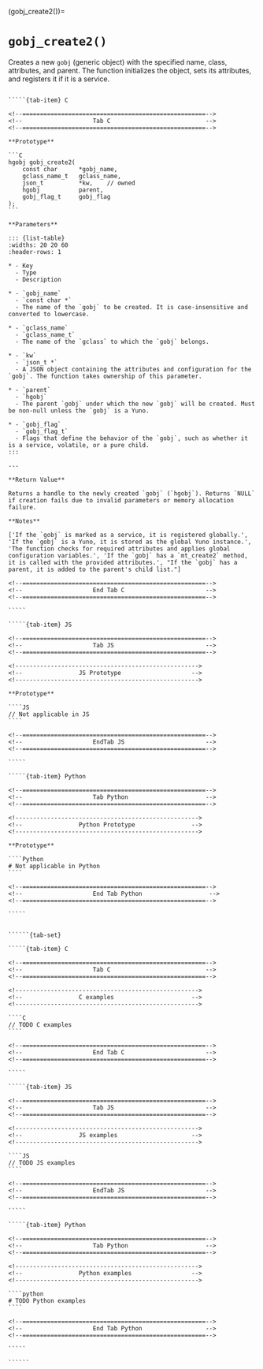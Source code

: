 <!-- ============================================================== -->
(gobj_create2())=
# `gobj_create2()`
<!-- ============================================================== -->

Creates a new `gobj` (generic object) with the specified name, class, attributes, and parent. The function initializes the object, sets its attributes, and registers it if it is a service.

<!------------------------------------------------------------>
<!--                    Prototypes                          -->
<!------------------------------------------------------------>

``````{tab-set}

`````{tab-item} C

<!--====================================================-->
<!--                    Tab C                           -->
<!--====================================================-->

**Prototype**

```C
hgobj gobj_create2(
    const char      *gobj_name,
    gclass_name_t   gclass_name,
    json_t          *kw,    // owned
    hgobj           parent,
    gobj_flag_t     gobj_flag
);
```

**Parameters**

::: {list-table}
:widths: 20 20 60
:header-rows: 1

* - Key
  - Type
  - Description

* - `gobj_name`
  - `const char *`
  - The name of the `gobj` to be created. It is case-insensitive and converted to lowercase.

* - `gclass_name`
  - `gclass_name_t`
  - The name of the `gclass` to which the `gobj` belongs.

* - `kw`
  - `json_t *`
  - A JSON object containing the attributes and configuration for the `gobj`. The function takes ownership of this parameter.

* - `parent`
  - `hgobj`
  - The parent `gobj` under which the new `gobj` will be created. Must be non-null unless the `gobj` is a Yuno.

* - `gobj_flag`
  - `gobj_flag_t`
  - Flags that define the behavior of the `gobj`, such as whether it is a service, volatile, or a pure child.
:::

---

**Return Value**

Returns a handle to the newly created `gobj` (`hgobj`). Returns `NULL` if creation fails due to invalid parameters or memory allocation failure.

**Notes**

['If the `gobj` is marked as a service, it is registered globally.', 'If the `gobj` is a Yuno, it is stored as the global Yuno instance.', 'The function checks for required attributes and applies global configuration variables.', 'If the `gobj` has a `mt_create2` method, it is called with the provided attributes.', "If the `gobj` has a parent, it is added to the parent's child list."]

<!--====================================================-->
<!--                    End Tab C                       -->
<!--====================================================-->

`````

`````{tab-item} JS

<!--====================================================-->
<!--                    Tab JS                          -->
<!--====================================================-->

<!---------------------------------------------------->
<!--                JS Prototype                    -->
<!---------------------------------------------------->

**Prototype**

````JS
// Not applicable in JS
````

<!--====================================================-->
<!--                    EndTab JS                       -->
<!--====================================================-->

`````

`````{tab-item} Python

<!--====================================================-->
<!--                    Tab Python                      -->
<!--====================================================-->

<!---------------------------------------------------->
<!--                Python Prototype                -->
<!---------------------------------------------------->

**Prototype**

````Python
# Not applicable in Python
````

<!--====================================================-->
<!--                    End Tab Python                   -->
<!--====================================================-->

`````

``````

<!------------------------------------------------------------>
<!--                    Examples                            -->
<!------------------------------------------------------------>

```````{dropdown} Examples

``````{tab-set}

`````{tab-item} C

<!--====================================================-->
<!--                    Tab C                           -->
<!--====================================================-->

<!---------------------------------------------------->
<!--                C examples                      -->
<!---------------------------------------------------->

````C
// TODO C examples
````

<!--====================================================-->
<!--                    End Tab C                       -->
<!--====================================================-->

`````

`````{tab-item} JS

<!--====================================================-->
<!--                    Tab JS                          -->
<!--====================================================-->

<!---------------------------------------------------->
<!--                JS examples                     -->
<!---------------------------------------------------->

````JS
// TODO JS examples
````

<!--====================================================-->
<!--                    EndTab JS                       -->
<!--====================================================-->

`````

`````{tab-item} Python

<!--====================================================-->
<!--                    Tab Python                      -->
<!--====================================================-->

<!---------------------------------------------------->
<!--                Python examples                 -->
<!---------------------------------------------------->

````python
# TODO Python examples
````

<!--====================================================-->
<!--                    End Tab Python                  -->
<!--====================================================-->

`````

``````

```````
